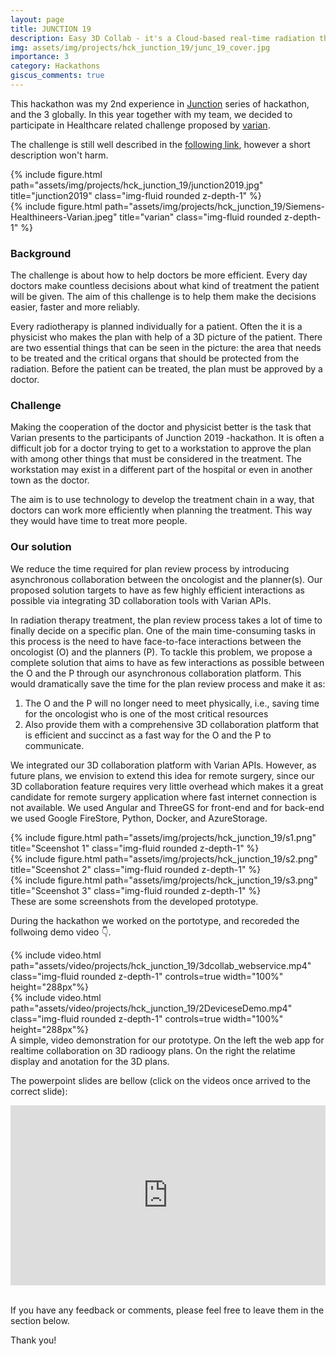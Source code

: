 ```yaml
---
layout: page
title: JUNCTION 19
description: Easy 3D Collab - it's a Cloud-based real-time radiation therapy plan-review system developed for Varian.
img: assets/img/projects/hck_junction_19/junc_19_cover.jpg
importance: 3
category: Hackathons
giscus_comments: true
---
```


This hackathon was my 2nd experience in <a href='https://www.hackjunction.com/'>Junction</a> series of hackathon, and the 3 globally.
In this year together with my team, we decided to participate in Healthcare related challenge proposed by <a href='https://www.varian.com/'>varian</a>.

The challenge is still well described in the <a href='https://www.varian.com/node/10985'>following link</a>, however a short description won't harm.

<div class="row">
    <div class="col-sm mt-4 mt-md-0">
        {% include figure.html path="assets/img/projects/hck_junction_19/junction2019.jpg" title="junction2019" class="img-fluid rounded z-depth-1" %}
    </div>
    <div class="col-sm mt-2 mt-md-0">
        {% include figure.html path="assets/img/projects/hck_junction_19/Siemens-Healthineers-Varian.jpeg" title="varian" class="img-fluid rounded z-depth-1" %}
    </div>
</div>

<h3>Background</h3>
<p>
The challenge is about how to help doctors be more efficient. Every day doctors make countless decisions about what kind of treatment the patient will be given. The aim of this challenge is to help them make the decisions easier, faster and more reliably.

Every radiotherapy is planned individually for a patient. Often the it is a physicist who makes the plan with help of a 3D picture of the patient. There are two essential things that can be seen in the picture: the area that needs to be treated and the critical organs that should be protected from the radiation. Before the patient can be treated, the plan must be approved by a doctor.

</p>

<h3>Challenge</h3>
<p>
Making the cooperation of the doctor and physicist better is the task that Varian presents to the participants of Junction 2019 -hackathon. It is often a difficult job for a doctor trying to get to a workstation to approve the plan with among other things that must be considered in the treatment. The workstation may exist in a different part of the hospital or even in another town as the doctor.

The aim is to use technology to develop the treatment chain in a way, that doctors can work more efficiently when planning the treatment. This way they would have time to treat more people.

</p>

<h3>Our solution</h3>
<p>We reduce the time required for plan review process by introducing asynchronous collaboration between the oncologist and the planner(s). Our proposed solution targets to have as few highly efficient interactions as possible via integrating 3D collaboration tools with Varian APIs.</p>
<p>In radiation therapy treatment, the plan review process takes a lot of time to finally decide on a specific plan. One of the main time-consuming tasks in this process is the need to have face-to-face interactions between the oncologist (O)  and the planners (P). To tackle this problem, we propose a complete solution that aims to have as few interactions as possible between the O and the P through our asynchronous collaboration platform. This would dramatically save the time for the plan review process and make it as:
<ol>
<li>The O and the P will no longer need to meet physically, i.e., saving time for the oncologist who is one of the most critical resources</li> 
<li>Also provide them with a comprehensive 3D collaboration platform that is efficient and succinct as a fast way for the O and the P to communicate.</li> 
</ol>
We integrated our 3D collaboration platform with Varian APIs. However, as future plans, we envision to extend this idea for remote surgery, since our 3D collaboration feature requires very little overhead which makes it a great candidate for remote surgery application where fast internet connection is not available. We used Angular and ThreeGS for front-end and for back-end we used Google FireStore, Python, Docker, and AzureStorage.</p>

<div class="row">
    <div class="col-sm mt-3 mt-md-0">
        {% include figure.html path="assets/img/projects/hck_junction_19/s1.png" title="Sceenshot 1" class="img-fluid rounded z-depth-1" %}
    </div>
    <div class="col-sm mt-3 mt-md-0">
        {% include figure.html path="assets/img/projects/hck_junction_19/s2.png" title="Sceenshot 2" class="img-fluid rounded z-depth-1" %}
    </div>
    <div class="col-sm mt-3 mt-md-0">
        {% include figure.html path="assets/img/projects/hck_junction_19/s3.png" title="Sceenshot 3" class="img-fluid rounded z-depth-1" %}
    </div>
</div>
<div class="caption">
    These are some screenshots from the developed prototype.
</div>

During the hackathon we worked on the portotype, and recoreded the follwoing demo video 👇.

<div class="row mt-3">
    <div class="col-sm mt-3 mt-md-0">
        {% include video.html path="assets/video/projects/hck_junction_19/3dcollab_webservice.mp4" class="img-fluid rounded z-depth-1" controls=true  width="100%" height="288px"%}
    </div>
    <div class="col-sm mt-3 mt-md-0">
        {% include video.html path="assets/video/projects/hck_junction_19/2DeviceseDemo.mp4" class="img-fluid rounded z-depth-1" controls=true  width="100%"  height="288px"%}
    </div>
</div>
<div class="caption">
    A simple, video demonstration for our prototype. On the left the web app for realtime collaboration on 3D radioogy plans. On the right the relatime display and anotation for the 3D plans.
</div>

The powerpoint slides are bellow (click on the videos once arrived to the correct slide):

<div class="row mt-3">
    <div class="col-sm mt-12 mt-md-0 center">
        <iframe src="https://onedrive.live.com/embed?resid=3C42663A50F1A304%212806&amp;authkey=!ABfRzclUvGdMMd4&amp;em=2&amp;wdAr=1.7777777777777777&amp;wdEaaCheck=1" width="100%" height="288px" frameborder="0">This is an embedded <a target="_blank" href="https://office.com">Microsoft Office</a> presentation, powered by <a target="_blank" href="https://office.com/webapps">Office</a>.</iframe>
    </div>
</div>

<br>
<p>
If you have any feedback or comments, please feel free to leave them in the section below.

Thank you!

</p>

